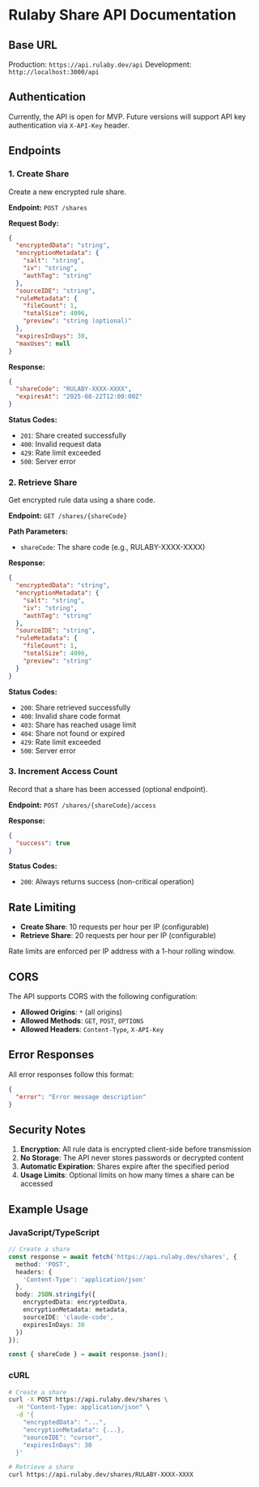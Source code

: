 # Rulaby Share API Documentation

## Base URL

Production: `https://api.rulaby.dev/api`
Development: `http://localhost:3000/api`

## Authentication

Currently, the API is open for MVP. Future versions will support API key authentication via `X-API-Key` header.

## Endpoints

### 1. Create Share

Create a new encrypted rule share.

**Endpoint:** `POST /shares`

**Request Body:**
```json
{
  "encryptedData": "string",
  "encryptionMetadata": {
    "salt": "string",
    "iv": "string",
    "authTag": "string"
  },
  "sourceIDE": "string",
  "ruleMetadata": {
    "fileCount": 1,
    "totalSize": 4096,
    "preview": "string (optional)"
  },
  "expiresInDays": 30,
  "maxUses": null
}
```

**Response:**
```json
{
  "shareCode": "RULABY-XXXX-XXXX",
  "expiresAt": "2025-08-22T12:00:00Z"
}
```

**Status Codes:**
- `201`: Share created successfully
- `400`: Invalid request data
- `429`: Rate limit exceeded
- `500`: Server error

### 2. Retrieve Share

Get encrypted rule data using a share code.

**Endpoint:** `GET /shares/{shareCode}`

**Path Parameters:**
- `shareCode`: The share code (e.g., RULABY-XXXX-XXXX)

**Response:**
```json
{
  "encryptedData": "string",
  "encryptionMetadata": {
    "salt": "string",
    "iv": "string",
    "authTag": "string"
  },
  "sourceIDE": "string",
  "ruleMetadata": {
    "fileCount": 1,
    "totalSize": 4096,
    "preview": "string"
  }
}
```

**Status Codes:**
- `200`: Share retrieved successfully
- `400`: Invalid share code format
- `403`: Share has reached usage limit
- `404`: Share not found or expired
- `429`: Rate limit exceeded
- `500`: Server error

### 3. Increment Access Count

Record that a share has been accessed (optional endpoint).

**Endpoint:** `POST /shares/{shareCode}/access`

**Response:**
```json
{
  "success": true
}
```

**Status Codes:**
- `200`: Always returns success (non-critical operation)

## Rate Limiting

- **Create Share**: 10 requests per hour per IP (configurable)
- **Retrieve Share**: 20 requests per hour per IP (configurable)

Rate limits are enforced per IP address with a 1-hour rolling window.

## CORS

The API supports CORS with the following configuration:
- **Allowed Origins**: `*` (all origins)
- **Allowed Methods**: `GET`, `POST`, `OPTIONS`
- **Allowed Headers**: `Content-Type`, `X-API-Key`

## Error Responses

All error responses follow this format:
```json
{
  "error": "Error message description"
}
```

## Security Notes

1. **Encryption**: All rule data is encrypted client-side before transmission
2. **No Storage**: The API never stores passwords or decrypted content
3. **Automatic Expiration**: Shares expire after the specified period
4. **Usage Limits**: Optional limits on how many times a share can be accessed

## Example Usage

### JavaScript/TypeScript
```typescript
// Create a share
const response = await fetch('https://api.rulaby.dev/shares', {
  method: 'POST',
  headers: {
    'Content-Type': 'application/json'
  },
  body: JSON.stringify({
    encryptedData: encryptedData,
    encryptionMetadata: metadata,
    sourceIDE: 'claude-code',
    expiresInDays: 30
  })
});

const { shareCode } = await response.json();
```

### cURL
```bash
# Create a share
curl -X POST https://api.rulaby.dev/shares \
  -H "Content-Type: application/json" \
  -d '{
    "encryptedData": "...",
    "encryptionMetadata": {...},
    "sourceIDE": "cursor",
    "expiresInDays": 30
  }'

# Retrieve a share
curl https://api.rulaby.dev/shares/RULABY-XXXX-XXXX
```